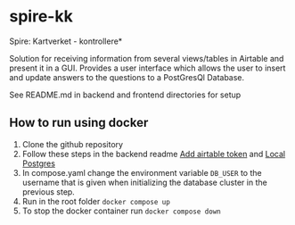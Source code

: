 # spire-kk

Spire: Kartverket - kontrollere*

Solution for receiving information from several views/tables in Airtable and present it in a GUI. 
Provides a user interface which allows the user to insert and update answers to the questions to a PostGresQl Database.

See README.md in backend and frontend directories for setup

## How to run using docker
1. Clone the github repository
2. Follow these steps in the backend readme [Add airtable token](https://github.com/bekk/spire-kk/blob/main/backend/README.md#add-airtable-token) and [Local Postgres](https://github.com/bekk/spire-kk/tree/main/backend#local-postgres)
3. In compose.yaml change the environment variable `DB_USER` to the username that is given when initializing the database cluster in the previous step.
4. Run in the root folder `docker compose up`
5. To stop the docker container run `docker compose down`
